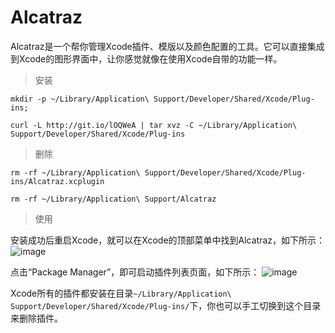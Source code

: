 # Alcatraz
Alcatraz是一个帮你管理Xcode插件、模版以及颜色配置的工具。它可以直接集成到Xcode的图形界面中，让你感觉就像在使用Xcode自带的功能一样。

> 安装

`mkdir -p ~/Library/Application\ Support/Developer/Shared/Xcode/Plug-ins;`

`curl -L http://git.io/lOQWeA | tar xvz -C ~/Library/Application\ Support/Developer/Shared/Xcode/Plug-ins`

> 删除

`rm -rf ~/Library/Application\ Support/Developer/Shared/Xcode/Plug-ins/Alcatraz.xcplugin`

`rm -rf ~/Library/Application\ Support/Alcatraz`

> 使用

安装成功后重启Xcode，就可以在Xcode的顶部菜单中找到Alcatraz，如下所示：
![image](https://cloud.githubusercontent.com/assets/10286518/9289836/e11db7ac-43ae-11e5-9120-02c9054bc3ff.png)

点击“Package Manager”，即可启动插件列表页面，如下所示：
![image](https://cloud.githubusercontent.com/assets/10286518/9289851/6bdcab8c-43af-11e5-8696-fee891b0fcc5.png)

Xcode所有的插件都安装在目录`~/Library/Application\ Support/Developer/Shared/Xcode/Plug-ins/`下，你也可以手工切换到这个目录来删除插件。


